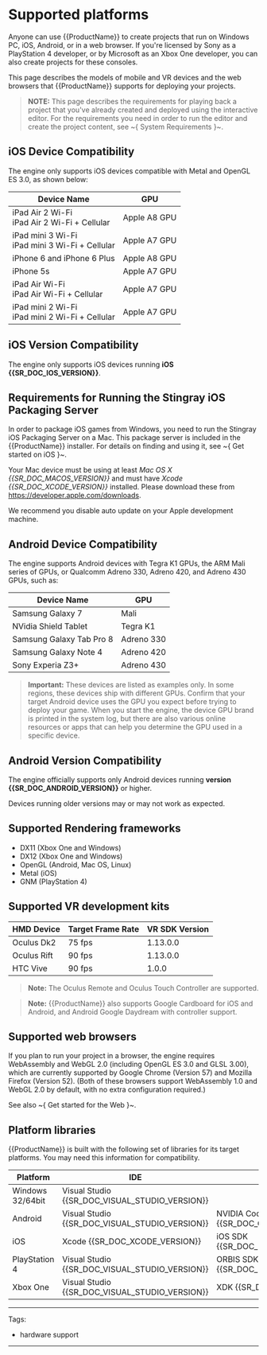 # Supported platforms

Anyone can use {{ProductName}} to create projects that run on Windows PC, iOS, Android, or in a web browser. If you're licensed by Sony as a PlayStation 4 developer, or by Microsoft as an Xbox One developer, you can also create projects for these consoles.

This page describes the models of mobile and VR devices and the web browsers that {{ProductName}} supports for deploying your projects.

>	**NOTE:** This page describes the requirements for playing back a project that you've already created and deployed using the interactive editor. For the requirements you need in order to run the editor and create the project content, see ~{ System Requirements }~.

## iOS Device Compatibility

The engine only supports iOS devices compatible with Metal and OpenGL ES 3.0, as shown below:

| Device Name | GPU |
|---|---|
| iPad Air 2 Wi-Fi<br>iPad Air 2 Wi-Fi + Cellular | Apple A8 GPU |
| iPad mini 3 Wi-Fi<br>iPad mini 3 Wi-Fi + Cellular | Apple A7 GPU |
| iPhone 6 and iPhone 6 Plus | Apple A8 GPU |
| iPhone 5s | Apple A7 GPU |
| iPad Air Wi-Fi<br>iPad Air Wi-Fi + Cellular | Apple A7 GPU |
| iPad mini 2 Wi-Fi<br>iPad mini 2 Wi-Fi + Cellular | Apple A7 GPU |

## iOS Version Compatibility

The engine only supports iOS devices running **iOS {{SR_DOC_IOS_VERSION}}**.

## Requirements for Running the Stingray iOS Packaging Server

In order to package iOS games from Windows, you need to run the Stingray iOS Packaging Server on a Mac. This package server is included in the {{ProductName}} installer. For details on finding and using it, see ~{ Get started on iOS }~.

Your Mac device must be using at least *Mac OS X {{SR_DOC_MACOS_VERSION}}* and must have *Xcode {{SR_DOC_XCODE_VERSION}}* installed. Please download these from <https://developer.apple.com/downloads>.

We recommend you disable auto update on your Apple development machine. <!-- If you already have a newer version of Xcode installed (Xcode 7), you can simply delete that from your application folder and copy the one you have downloaded from the Apple website there. -->

## Android Device Compatibility

The engine supports Android devices with Tegra K1 GPUs, the ARM Mali series of GPUs, or Qualcomm Adreno 330, Adreno 420, and Adreno 430 GPUs, such as:

| Device Name | GPU |
|---|---|
| Samsung Galaxy 7 | Mali |
| NVidia Shield Tablet | Tegra K1 |
| Samsung Galaxy Tab Pro 8 | Adreno 330 |
| Samsung Galaxy Note 4 | Adreno 420 |
| Sony Experia Z3+ | Adreno 430 |

> **Important:** These devices are listed as examples only. In some regions, these devices ship with different GPUs.
> Confirm that your target Android device uses the GPU you expect before trying to deploy your game. When you start the engine, the device GPU brand is printed in the system log, but there are also various online resources or apps that can help you determine the GPU used in a specific device.

## Android Version Compatibility

The engine officially supports only Android devices running **version {{SR_DOC_ANDROID_VERSION}}** or higher.

Devices running older versions may or may not work as expected.

## Supported Rendering frameworks

- DX11 (Xbox One and Windows)
- DX12 (Xbox One and Windows)
- OpenGL (Android, Mac OS, Linux)
- Metal (iOS)
- GNM (PlayStation 4)

## Supported VR development kits

| HMD Device | Target Frame Rate | VR SDK Version |
|------------|-------------------|-----|
| Oculus Dk2 | 75 fps            | 1.13.0.0  |
| Oculus Rift | 90 fps            | 1.13.0.0  |
| HTC Vive       | 90 fps            | 1.0.0  |

>**Note:** The Oculus Remote and Oculus Touch Controller are supported.

>**Note:** {{ProductName}} also supports Google Cardboard for iOS and Android, and Android Google Daydream with controller support.

## Supported web browsers

If you plan to run your project in a browser, the engine requires WebAssembly and WebGL 2.0 (including OpenGL ES 3.0 and GLSL 3.00), which are currently supported by Google Chrome (Version 57) and Mozilla Firefox (Version 52). (Both of these browsers support WebAssembly 1.0 and WebGL 2.0 by default, with no extra configuration required.)

See also ~{ Get started for the Web }~.

## Platform libraries

{{ProductName}} is built with the following set of libraries for its target platforms. You may need this information for compatibility.

| Platform | IDE | SDK |
|---|---|---|
| Windows 32/64bit | Visual Studio {{SR_DOC_VISUAL_STUDIO_VERSION}} | |
| Android | Visual Studio {{SR_DOC_VISUAL_STUDIO_VERSION}} | NVIDIA CodeWorks for Android {{SR_DOC_CODEWORKS_VERSION}} |
| iOS | Xcode {{SR_DOC_XCODE_VERSION}} | iOS SDK {{SR_DOC_IOS_SDK_VERSION}} |
| PlayStation 4 | Visual Studio {{SR_DOC_VISUAL_STUDIO_VERSION}} | ORBIS SDK {{SR_DOC_PS4_SDK_VERSION}} |
| Xbox One | Visual Studio {{SR_DOC_VISUAL_STUDIO_VERSION}} | XDK {{SR_DOC_XDK_VERSION}} |

---
Tags:
- hardware support
---
